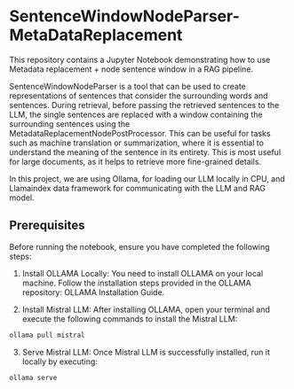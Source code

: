 # SentenceWindowNodeParser-MetaDataReplacement

This repository contains a Jupyter Notebook demonstrating how to use Metadata replacement + node sentence window in a RAG pipeline.

SentenceWindowNodeParser is a tool that can be used to create representations of sentences that consider the surrounding words and sentences. During retrieval, before passing the retrieved sentences to the LLM, the single sentences are replaced with a window containing the surrounding sentences using the MetadataReplacementNodePostProcessor. This can be useful for tasks such as machine translation or summarization, where it is essential to understand the meaning of the sentence in its entirety. This is most useful for large documents, as it helps to retrieve more fine-grained details.

In this project, we are using Ollama, for loading our LLM locally in CPU, and Llamaindex data framework for communicating with the LLM and RAG model. 

## Prerequisites

Before running the notebook, ensure you have completed the following steps:

1. Install OLLAMA Locally: You need to install OLLAMA on your local machine. Follow the installation steps provided in the OLLAMA repository: OLLAMA Installation Guide.

2. Install Mistral LLM: After installing OLLAMA, open your terminal and execute the following commands to install the Mistral LLM:

```bash
ollama pull mistral
```
3. Serve Mistral LLM: Once Mistral LLM is successfully installed, run it locally by executing:

```bash
ollama serve
```
